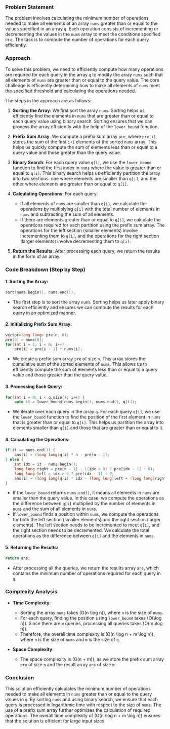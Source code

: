### Problem Statement

The problem involves calculating the minimum number of operations needed to make all elements of an array `nums` greater than or equal to the values specified in an array `q`. Each operation consists of incrementing or decrementing the values in the `nums` array to meet the conditions specified in `q`. The task is to compute the number of operations for each query efficiently.

### Approach

To solve this problem, we need to efficiently compute how many operations are required for each query in the array `q` to modify the array `nums` such that all elements of `nums` are greater than or equal to the query value. The core challenge is efficiently determining how to make all elements of `nums` meet the specified threshold and calculating the operations needed.

The steps in the approach are as follows:

1. **Sorting the Array**: We first sort the array `nums`. Sorting helps us efficiently find the elements in `nums` that are greater than or equal to each query value using binary search. Sorting ensures that we can process the array efficiently with the help of the `lower_bound` function.

2. **Prefix Sum Array**: We compute a prefix sum array `pre`, where `pre[i]` stores the sum of the first `i+1` elements of the sorted `nums` array. This helps us quickly compute the sum of elements less than or equal to a query value and those greater than the query value.

3. **Binary Search**: For each query value `q[i]`, we use the `lower_bound` function to find the first index in `nums` where the value is greater than or equal to `q[i]`. This binary search helps us efficiently partition the array into two sections: one where elements are smaller than `q[i]`, and the other where elements are greater than or equal to `q[i]`.

4. **Calculating Operations**: For each query:
   - If all elements of `nums` are smaller than `q[i]`, we calculate the operations by multiplying `q[i]` with the total number of elements in `nums` and subtracting the sum of all elements.
   - If there are elements greater than or equal to `q[i]`, we calculate the operations required for each partition using the prefix sum array. The operations for the left section (smaller elements) involve incrementing them to `q[i]`, and the operations for the right section (larger elements) involve decrementing them to `q[i]`.

5. **Return the Results**: After processing each query, we return the results in the form of an array.

### Code Breakdown (Step by Step)

#### 1. **Sorting the Array**:
   ```cpp
   sort(nums.begin(), nums.end());
   ```
   - The first step is to sort the array `nums`. Sorting helps us later apply binary search efficiently and ensures we can compute the results for each query in an optimized manner.

#### 2. **Initializing Prefix Sum Array**:
   ```cpp
   vector<long long> pre(n, 0);
   pre[0] = nums[0];
   for(int i = 1; i < n; i++)
       pre[i] = pre[i - 1] + nums[i];
   ```
   - We create a prefix sum array `pre` of size `n`. This array stores the cumulative sum of the sorted elements of `nums`. This allows us to efficiently compute the sum of elements less than or equal to a query value and those greater than the query value.

#### 3. **Processing Each Query**:
   ```cpp
   for(int i = 0; i < q.size(); i++) {
       auto it = lower_bound(nums.begin(), nums.end(), q[i]);
   ```
   - We iterate over each query in the array `q`. For each query `q[i]`, we use the `lower_bound` function to find the position of the first element in `nums` that is greater than or equal to `q[i]`. This helps us partition the array into elements smaller than `q[i]` and those that are greater than or equal to it.

#### 4. **Calculating the Operations**:
   ```cpp
   if(it == nums.end()) {
       ans[i] = (long long)q[i] * n - pre[n - 1];
   } else {
       int idx = it - nums.begin();
       long long right = pre[n - 1] - ((idx > 0) ? pre[idx - 1] : 0);
       long long left = idx > 0 ? pre[idx - 1] : 0;
       ans[i] = (long long)q[i] * idx - (long long)left + (long long)right - (long long)q[i] * ((long long)n - idx);
   }
   ```
   - If the `lower_bound` returns `nums.end()`, it means all elements in `nums` are smaller than the query value. In this case, we compute the operations as the difference between `q[i]` multiplied by the number of elements in `nums` and the sum of all elements in `nums`.
   - If `lower_bound` finds a position within `nums`, we compute the operations for both the left section (smaller elements) and the right section (larger elements). The left section needs to be incremented to meet `q[i]`, and the right section needs to be decremented. We calculate the total operations as the difference between `q[i]` and the elements in `nums`.

#### 5. **Returning the Results**:
   ```cpp
   return ans;
   ```
   - After processing all the queries, we return the results array `ans`, which contains the minimum number of operations required for each query in `q`.

### Complexity Analysis

- **Time Complexity**:
  - Sorting the array `nums` takes \(O(n \log n)\), where `n` is the size of `nums`.
  - For each query, finding the position using `lower_bound` takes \(O(\log n)\). Since there are `m` queries, processing all queries takes \(O(m \log n)\).
  - Therefore, the overall time complexity is \(O(n \log n + m \log n)\), where `n` is the size of `nums` and `m` is the size of `q`.

- **Space Complexity**:
  - The space complexity is \(O(n + m)\), as we store the prefix sum array `pre` of size `n` and the result array `ans` of size `m`.

### Conclusion

This solution efficiently calculates the minimum number of operations needed to make all elements in `nums` greater than or equal to the query values in `q`. By sorting `nums` and using binary search, we ensure that each query is processed in logarithmic time with respect to the size of `nums`. The use of a prefix sum array further optimizes the calculation of required operations. The overall time complexity of \(O(n \log n + m \log n)\) ensures that the solution is efficient for large input sizes.